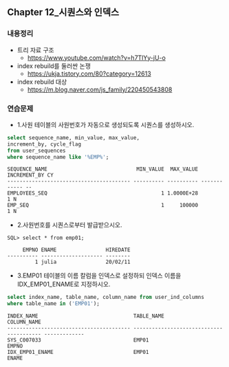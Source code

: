 ## Chapter 12_시퀀스와 인덱스

### 내용정리
* 트리 자료 구조
  - https://www.youtube.com/watch?v=h7TlYy-jU-o
* index rebuild를 둘러싼 논쟁
  - https://ukja.tistory.com/80?category=12613
* index rebuild 대상
  - https://m.blog.naver.com/js_family/220450543808

### 연습문제

* 1.사원 테이블의 사원번호가 자동으로 생성되도록 시퀀스를 생성하시오.
```sql
select sequence_name, min_value, max_value, 
increment_by, cycle_flag
from user_sequences
where sequence_name like '%EMP%';
```
```console
SEQUENCE_NAME                             MIN_VALUE  MAX_VALUE INCREMENT_BY CY
---------------------------------------- ---------- ---------- ------------ --
EMPLOYEES_SEQ                                     1 1.0000E+28            1 N
EMP_SEQ                                           1     100000            1 N
```

* 2.사원번호를 시퀀스로부터 발급받으시오.
```console
SQL> select * from emp01;

     EMPNO ENAME                HIREDATE
---------- -------------------- --------
         1 julia                20/02/11
```

* 3.EMP01 테이블의 이름 칼럼을 인덱스로 설정하되 인덱스 이름을 IDX_EMP01_ENAME로 지정하시오.
```sql
select index_name, table_name, column_name from user_ind_columns
where table_name in ('EMP01');
```
```console
INDEX_NAME                               TABLE_NAME                               COLUMN_NAME
---------------------------------------- ---------------------------------------- -------------
SYS_C007033                              EMP01                                    EMPNO
IDX_EMP01_ENAME                          EMP01                                    ENAME
```

